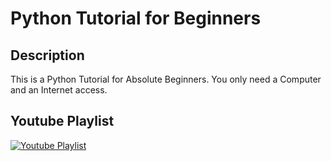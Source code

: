 # Python Tutorial for Beginners

## Description

This is a Python Tutorial for Absolute Beginners. You only need a Computer and an Internet access.

## Youtube Playlist

[![Youtube Playlist](https://img.youtube.com/vi/8roQhYOnn2Q/0.jpg)](https://www.youtube.com/watch?v=8roQhYOnn2Q&list=PLJbx5Cy8AlSj1nF26wDwnW6EyZaEdLTRe)
